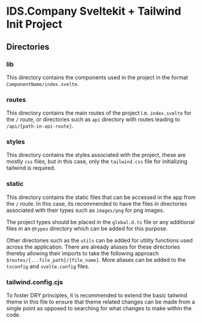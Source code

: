 # IDS.Company Sveltekit + Tailwind Init Project

## Directories

### lib

This directory contains the components used in the project in the format `ComponentName/index.svelte`.

### routes

This directory contains the main routes of the project i.e. `index.svelte` for the `/` route, or directories such as `api` directory with routes leading to `/api/{path-in-api-route}`.

### styles

This directory contains the styles associated with the project, these are mostly `css` files, but in this case, only the `tailwind.css` file for initializing tailwind is required.

### static

This directory contains the static files that can be accessed in the app from the `/` route. In this case, its recommended to have the files in directories associated with their types such as `images/png` for png images.

The project types should be placed in the `global.d.ts` file or any additional files in an `@types` directory which can be added for this purpose.

Other directories such as the `utils` can be added for utility functions used across the application. There are already aliases for these directories thereby allowing their imports to take the following approach `$routes/{...file_path}/{file_name}`. More aliases can be added to the `tsconfig` and `svelte.config` files.

### tailwind.config.cjs

To foster DRY principles, it is recommended to extend the basic tailwind theme in this file to ensure that theme related changes can be made from a single point as opposed to searching for what changes to make within the code.
